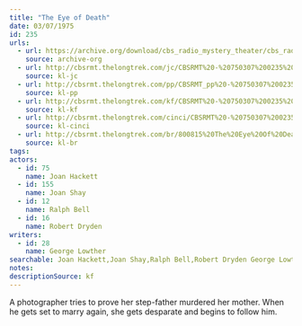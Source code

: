 ```yaml
---
title: "The Eye of Death"
date: 03/07/1975
id: 235
urls: 
  - url: https://archive.org/download/cbs_radio_mystery_theater/cbs_radio_mystery_theater-0201-0250.zip/cbs_radio_mystery_theater-0201-0250%2Fcbsrmt_0235_the_eye_of_death.mp3
    source: archive-org
  - url: http://cbsrmt.thelongtrek.com/jc/CBSRMT%20-%20750307%200235%20Eye%20Of%20Death%20vbr%20oz_jc.mp3
    source: kl-jc
  - url: http://cbsrmt.thelongtrek.com/pp/CBSRMT_pp%20-%20750307%200235%20The%20Eye%20of%20Death.mp3
    source: kl-pp
  - url: http://cbsrmt.thelongtrek.com/kf/CBSRMT%20-%20750307%200235%20The%20Eye%20Of%20Death_kf.mp3
    source: kl-kf
  - url: http://cbsrmt.thelongtrek.com/cinci/CBSRMT%20-%20750307%200235%20The%20Eye%20Of%20Death%20(RR%20800815)_cinci.mp3
    source: kl-cinci
  - url: http://cbsrmt.thelongtrek.com/br/800815%20The%20Eye%20Of%20Death-wndb.mp3
    source: kl-br
tags: 
actors:  
  - id: 75
    name: Joan Hackett  
  - id: 155
    name: Joan Shay  
  - id: 12
    name: Ralph Bell  
  - id: 16
    name: Robert Dryden
writers:  
  - id: 28
    name: George Lowther
searchable: Joan Hackett,Joan Shay,Ralph Bell,Robert Dryden George Lowther
notes: 
descriptionSource: kf
---
```

A photographer tries to prove her step-father murdered her mother. When he gets set to marry again, she gets desparate and begins to follow him.